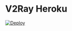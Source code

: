 ﻿# V2Ray Heroku

[![Deploy](https://www.herokucdn.com/deploy/button.png)](https://dashboard.heroku.com/new?template=https://github.com/ConnieOwens/v2ray-heroku)

